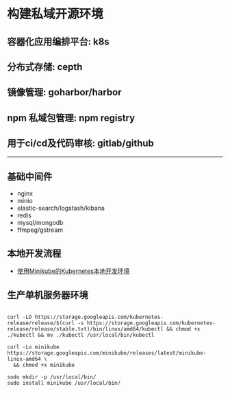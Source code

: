 # 构建私域开源环境

## 容器化应用编排平台: k8s

## 分布式存储: cepth

## 镜像管理: goharbor/harbor

## npm 私域包管理: npm registry

## 用于ci/cd及代码审核:  gitlab/github

___

## 基础中间件

- nginx
- minio
- elastic-search/logstash/kibana
- redis
- mysql/mongodb
- ffmpeg/gstream


## 本地开发流程

- [使用Minikube的Kubernetes本地开发环境](https://www.abhishek-tiwari.com/local-development-environment-for-kubernetes-using-minikube/)


## 生产单机服务器环境

```

curl -LO https://storage.googleapis.com/kubernetes-release/release/$(curl -s https://storage.googleapis.com/kubernetes-release/release/stable.txt)/bin/linux/amd64/kubectl && chmod +x ./kubectl && mv ./kubectl /usr/local/bin/kubectl

curl -Lo minikube https://storage.googleapis.com/minikube/releases/latest/minikube-linux-amd64 \
  && chmod +x minikube

sudo mkdir -p /usr/local/bin/
sudo install minikube /usr/local/bin/
```